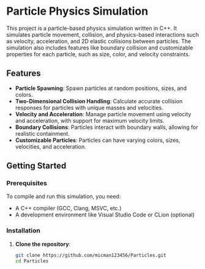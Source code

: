 # Particle Physics Simulation

This project is a particle-based physics simulation written in C++. It simulates particle movement, collision, and physics-based interactions such as velocity, acceleration, and 2D elastic collisions between particles. The simulation also includes features like boundary collision and customizable properties for each particle, such as size, color, and velocity constraints.

## Features

- **Particle Spawning**: Spawn particles at random positions, sizes, and colors.
- **Two-Dimensional Collision Handling**: Calculate accurate collision responses for particles with unique masses and velocities.
- **Velocity and Acceleration**: Manage particle movement using velocity and acceleration, with support for maximum velocity limits.
- **Boundary Collisions**: Particles interact with boundary walls, allowing for realistic containment.
- **Customizable Particles**: Particles can have varying colors, sizes, velocities, and acceleration.

## Getting Started

### Prerequisites

To compile and run this simulation, you need:

- A C++ compiler (GCC, Clang, MSVC, etc.)
- A development environment like Visual Studio Code or CLion (optional)

### Installation

1. **Clone the repository**:

   ```bash
   git clone https://github.com/micman123456/Particles.git
   cd Particles
